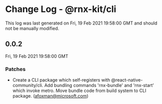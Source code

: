 # Change Log - @rnx-kit/cli

This log was last generated on Fri, 19 Feb 2021 19:58:00 GMT and should not be manually modified.

<!-- Start content -->

## 0.0.2

Fri, 19 Feb 2021 19:58:00 GMT

### Patches

- Create a CLI package which self-registers with @react-native-community/cli. Add bundling commands 'rnx-bundle' and 'rnx-start' which invoke metro. Move bundle code from build system to CLI package. (afoxman@microsoft.com)
